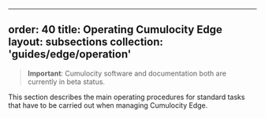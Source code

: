 
---
order: 40
title: Operating Cumulocity Edge
layout: subsections
collection: 'guides/edge/operation'
---

>**Important**: Cumulocity software and documentation both are currently in beta status.

This section describes the main operating procedures for standard tasks that have to be carried out when managing Cumulocity Edge. 
